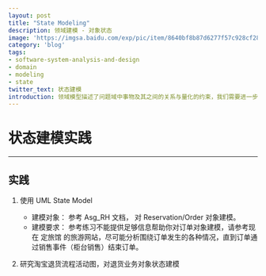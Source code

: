 ```yaml
---
layout: post
title: "State Modeling"
description: 领域建模 - 对象状态
image: 'https://imgsa.baidu.com/exp/pic/item/8640bf8b87d6277f57c928cf28381f30e824fc2b.jpg'
category: 'blog'
tags:
- software-system-analysis-and-design
- domain
- modeling
- state
twitter_text: 状态建模
introduction: 领域模型描述了问题域中事物及其之间的关系与量化的约束，我们需要进一步验证模型的有效性与完备性，管理这些事物的生命周期成为有效的方法 - 状态建模。
---
```


# 状态建模实践

------

## 实践
 1. 使用 UML State Model
    - 建模对象： 参考 Asg_RH 文档， 对 Reservation/Order 对象建模。
    - 建模要求： 参考练习不能提供足够信息帮助你对订单对象建模，请参考现在 定旅馆 的旅游网站，尽可能分析围绕订单发生的各种情况，直到订单通过销售事件（柜台销售）结束订单。

 2. 研究淘宝退货流程活动图，对退货业务对象状态建模

